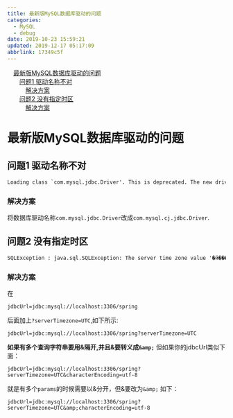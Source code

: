 ```yaml
---
title: 最新版MySQL数据库驱动的问题
categories: 
  - MySQL
  - debug
date: 2019-10-23 15:59:21
updated: 2019-12-17 05:17:09
abbrlink: 17349c5f
---
```

<div id='my_toc'><a href="/blog/17349c5f/#最新版MySQL数据库驱动的问题" class="header_1">最新版MySQL数据库驱动的问题</a><br><a href="/blog/17349c5f/#问题1-驱动名称不对" class="header_2">问题1 驱动名称不对</a><br><a href="/blog/17349c5f/#解决方案" class="header_3">解决方案</a><br><a href="/blog/17349c5f/#问题2-没有指定时区" class="header_2">问题2 没有指定时区</a><br><a href="/blog/17349c5f/#解决方案" class="header_3">解决方案</a><br></div>
<style>.header_1{margin-left: 1em;}.header_2{margin-left: 2em;}.header_3{margin-left: 3em;}.header_4{margin-left: 4em;}.header_5{margin-left: 5em;}.header_6{margin-left: 6em;}</style>
<!--more-->
<script>if (navigator.platform.search('arm')==-1){document.getElementById('my_toc').style.display = 'none';}var e,p = document.getElementsByTagName('p');while (p.length>0) {e = p[0];e.parentElement.removeChild(e);}</script>

<!--end-->
# 最新版MySQL数据库驱动的问题 #
## 问题1 驱动名称不对 ##
```cmd
Loading class `com.mysql.jdbc.Driver'. This is deprecated. The new driver class is `com.mysql.cj.jdbc.Driver'. The driver is automatically registered via the SPI and manual loading of the driver class is generally unnecessary.
```
### 解决方案 ###
将数据库驱动名称`com.mysql.jdbc.Driver`改成`com.mysql.cj.jdbc.Driver`.
## 问题2 没有指定时区 ##
```cmd
SQLException : java.sql.SQLException: The server time zone value '�й���׼ʱ��' is unrecognized or represents more than one time zone. You must configure either the server or JDBC driver (via the serverTimezone configuration property) to use a more specifc time zone value if you want to utilize time zone support.
```
### 解决方案 ###
在
```
jdbcUrl=jdbc:mysql://localhost:3306/spring
```
后面加上`?serverTimezone=UTC`,如下所示:
```
jdbcUrl=jdbc:mysql://localhost:3306/spring?serverTimezone=UTC
```
**如果有多个查询字符串要用&隔开,并且&要转义成`&amp;`**
但如果你的jdbcUrl类似下面：
```
jdbcUrl=jdbc:mysql://localhost:3306/spring?serverTimezone=UTC&characterEncoding=utf-8
```
就是有多个`params`的时候需要以&分开，但&要改为`&amp;`  如下：
```
jdbcUrl=jdbc:mysql://localhost:3306/spring?serverTimezone=UTC&amp;characterEncoding=utf-8
```
